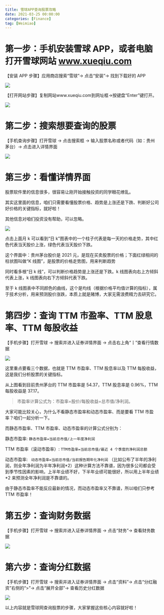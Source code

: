```yaml
---
title: 雪球APP查询股票攻略
date: 2021-03-25 00:00:00
categories: [Finance]
tag: [Weimiao]
---
```


# 第一步：手机安装雪球 APP，或者电脑打开雪球网站 www.xueqiu.com

【安装 APP 步骤】应用商店搜索“雪球”→ 点击“安装”→ 找到下载好的 APP

![](https://gitee.com/bruceeewong/image-bed/raw/master/2022-2-27/1645940599302-image.png)

【打开网站步骤】复制网站www.xueqiu.com到网址框→按键盘“Enter”键打开。

![](https://gitee.com/bruceeewong/image-bed/raw/master/2022-2-27/1645940603451-image.png)

# 第二步：搜索想要查询的股票

【手机查询步骤】打开雪球 → 点击搜索框 → 输入股票名称或者代码（如：贵州茅台）→ 点击进入详情界面

![](https://gitee.com/bruceeewong/image-bed/raw/master/2022-2-27/1645940631233-image.png)

# 第三步：看懂详情界面

股票软件里的信息很多，很容易让刚开始接触投资的同学眼花缭乱。

其实这里面的信息，咱们只需要看懂股票价格、趋势是上涨还是下跌、判断好公司好价格的关键指标，就好啦！

其他信息对咱们投资没有帮助，可以忽略。

![](https://gitee.com/bruceeewong/image-bed/raw/master/2022-2-27/1645940638569-image.png)

点击上面月 k 可以看到“日 k”图表中的一个柱子代表是每一天的价格走势，其中红色代表当天股价上涨，绿色代表当天股价下跌。

这个界面中：贵州茅台股价是 2021 元，是现在买卖股票的价格；下面红绿相间的柱状图叫做“K 线图”，是股票的价格走势图，用来判断趋势

同时看多根“日 k 线”，可以判断价格趋势是上涨还是下跌。k 线图表向右上方倾斜代表上涨，k 线图表向右下方倾斜代表下跌。

至于 k 线图表中不同颜色的曲线，这个是均线（根据价格平均值计算的指标），属于技术分析，用来预测股价涨跌，本质上就是赌博，大家无需浪费精力去研究它。

# 第四步：查询 TTM 市盈率、TTM 股息率、TTM 每股收益

【手机步骤】打开雪球 → 搜索并进入证券详情界面 → 点击右上角“┇”查看行情数据

![](https://gitee.com/bruceeewong/image-bed/raw/master/2022-2-27/1645940680421-image.png)

这里重点要看三个数据，也就是 TTM 市盈率、TTM 股息率以及 TTM 每股收益，这是我们分析股票的关键指标。

从上图看到目前贵州茅台的 TTM 市盈率是 54.37，TTM 股息率是 0.96%，TTM 每股收益是 37.17。

> 市盈率计算公式为：市盈率=股价/每股收益=总市值/净利润。

大家可能比较关心，为什么不看静态市盈率和动态市盈率、而是要看 TTM 市盈率？咱们一起分析一下。

而静态市盈率、TTM 市盈率、动态市盈率的计算公式分别为：

静态市盈率: `静态市盈率=当前总市值/上一年度净利润`

TTM 市盈率（滚动市盈率）: `TTM市盈率=当前总市值/最近 4 个季度的净利润总额`

动态市盈率: ` 动态市盈率=当前总市值/当前报告期年化净利润` （比如公布了半年的净利润，则全年净利润为半年净利润\*2）这种计算方法不靠谱，因为很多公司都会受到季节性因素的影响，上半年业绩不好，下半年业绩可能很好，所以用上半年业绩\*2 来预测全年净利润是不靠谱的。

由于静态市盈率不能反应最新的情况，而动态市盈率又不靠谱，所以咱们只参考 TTM 市盈率！

# 第五步：查询财务数据

【手机步骤】打开雪球 → 搜索并进入证券详情界面 → 点击“财务”→ 查看财务数据

![](https://gitee.com/bruceeewong/image-bed/raw/master/2022-2-27/1645940824185-image.png)

# 第六步：查询分红数据

【手机步骤】打开雪球 → 搜索并进入证券详情界面 → 点击“资料”→ 点击“分红融资”右侧的“>”→ 点击“展开全部”→ 查看历史分红数据

![](https://gitee.com/bruceeewong/image-bed/raw/master/2022-2-27/1645940842843-image.png)

以上内容就是雪球网查询股票的步骤，大家掌握这些核心内容就好啦！
